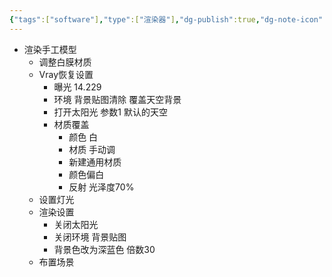 ```yaml
---
{"tags":["software"],"type":["渲染器"],"dg-publish":true,"dg-note-icon":"2","dg-path":"Software/Render/V-ray For Rhino.md","permalink":"/Software/Render/V-ray For Rhino/","dgPassFrontmatter":true,"noteIcon":"2","created":"2024-07-04T13:45:17.000+08:00","updated":"2024-11-05T23:48:02.959+08:00"}
---
```


 -   渲染手工模型  
	    -   调整白膜材质  
        -   Vray恢复设置  
            -   曝光 14.229  
            -   环境 背景贴图清除 覆盖天空背景  
            -   打开太阳光 参数1 默认的天空  
            -   材质覆盖  
                -   颜色 白  
                -   材质 手动调  
                -   新建通用材质  
                -   颜色偏白  
                -   反射 光泽度70%  
	    -   设置灯光  
        -   渲染设置  
            -   关闭太阳光  
            -   关闭环境 背景贴图  
            -   背景色改为深蓝色 倍数30  
	    -   布置场景